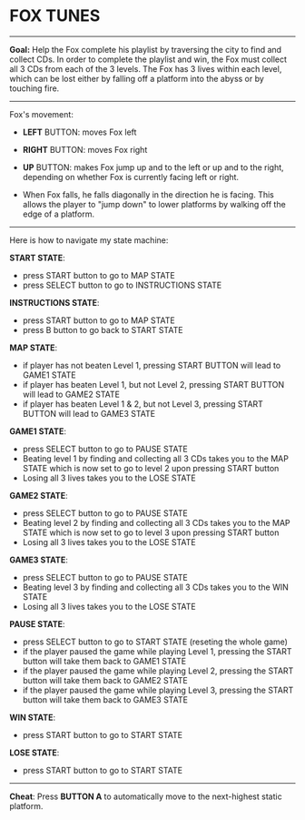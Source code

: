 # FOX TUNES
------------
**Goal:**
Help the Fox complete his playlist by traversing the city to find and collect CDs. In order to complete the playlist and win, the Fox must collect all 3 CDs from each of the 3 levels. The Fox has 3 lives within each level, which can be lost either by falling off a platform into the abyss or by touching fire. 

--------------
Fox's movement:

- **LEFT** BUTTON: moves Fox left
- **RIGHT** BUTTON: moves Fox right
- **UP** BUTTON: makes Fox jump up and to the left or up and to the right, depending on whether Fox is currently facing left or right.

- When Fox falls, he falls diagonally in the direction he is facing. This allows the player to "jump down" to lower platforms by walking off the edge of a platform.

---------------------------------------------------
Here is how to navigate my state machine:

**START STATE**: 
- press START button to go to MAP STATE
- press SELECT button to go to INSTRUCTIONS STATE

**INSTRUCTIONS STATE**: 
- press START button to go to MAP STATE
- press B button to go back to START STATE

**MAP STATE**: 
- if player has not beaten Level 1, pressing START BUTTON will lead to GAME1 STATE
- if player has beaten Level 1, but not Level 2, pressing START BUTTON will lead to GAME2 STATE
- if player has beaten Level 1 & 2, but not Level 3, pressing START BUTTON will lead to GAME3 STATE

**GAME1 STATE**: 
- press SELECT button to go to PAUSE STATE
- Beating level 1 by finding and collecting all 3 CDs takes you to the MAP STATE which is now set to go to level 2 upon pressing START button
- Losing all 3 lives takes you to the LOSE STATE

**GAME2 STATE**: 
- press SELECT button to go to PAUSE STATE
- Beating level 2 by finding and collecting all 3 CDs takes you to the MAP STATE which is now set to go to level 3 upon pressing START button
- Losing all 3 lives takes you to the LOSE STATE

**GAME3 STATE**: 
- press SELECT button to go to PAUSE STATE
- Beating level 3 by finding and collecting all 3 CDs takes you to the WIN STATE
- Losing all 3 lives takes you to the LOSE STATE

**PAUSE STATE**: 
- press SELECT button to go to START STATE (reseting the whole game)
- if the player paused the game while playing Level 1, pressing the START button will take them back to GAME1 STATE
- if the player paused the game while playing Level 2, pressing the START button will take them back to GAME2 STATE
- if the player paused the game while playing Level 3, pressing the START button will take them back to GAME3 STATE

**WIN STATE**: 
- press START button to go to START STATE

**LOSE STATE**: 
- press START button to go to START STATE

-------------------
**Cheat**: Press **BUTTON A** to automatically move to the next-highest static platform.


